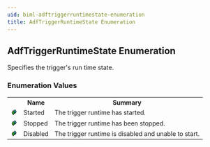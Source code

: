 ```yaml
---
uid: biml-adftriggerruntimestate-enumeration
title: AdfTriggerRuntimeState Enumeration
---
```


## AdfTriggerRuntimeState Enumeration

<div class="LanguageSummary"><div class ="SummaryItem">Specifies the trigger's run time state.</div></div>
<div class="EnumValueGroup">

### Enumeration Values

<table id="EnumValue" class="MemberList"><tbody><tr><th class="MemberTypeIconColumnHeader">&nbsp;</th><th class="MemberNameColumnHeader">Name</th><th class="MemberSummaryColumnHeader">Summary</th></tr><tr class="cd0"><td align="center" class="MemberTypeIcon"><img src="enumValue.png"></img></td><td class="MemberName">Started</td><td class="MemberSummary"><div class ="SummaryItem">The trigger runtime has started.</div></td></tr><tr class="cd1"><td align="center" class="MemberTypeIcon"><img src="enumValue.png"></img></td><td class="MemberName">Stopped</td><td class="MemberSummary"><div class ="SummaryItem">The trigger runtime has been stopped.</div></td></tr><tr class="cd0"><td align="center" class="MemberTypeIcon"><img src="enumValue.png"></img></td><td class="MemberName">Disabled</td><td class="MemberSummary"><div class ="SummaryItem">The trigger runtime is disabled and unable to start.</div></td></tr></tbody></table>
</div>